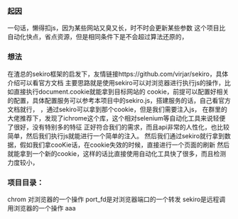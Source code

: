 ### 起因
一句话，懒得扣js，因为某些网站又臭又长，时不时会更新某些参数
这个项目比自动化快点，省点资源，但是相同条件下是不会超过算法还原的，
### 想法
在渣总的sekiro框架的启发下，友情链接https://github.com/virjar/sekiro，具体介绍可以看官方文档
主要思路就是使用sekiro可以对浏览器进行执行js的操作，比如直接执行document.cookie就能拿到目标网站的
cookie，前提可以配置好相关的配置，具体配置服务可以参考本项目中的sekiro.js，搭建服务的话，自己看官方文档就行，
，通过sekiro可以拿到那个cookie，但是我们需要注入js，
在群里的大佬推荐下，发现了ichrome这个库，这个相对selenium等自动化工具来说轻便了很好，没有特别多的特征
正好符合我们的需求，而且api非常的人性化，也比较简单，然后我们执行js就能进行一个简单的注入。
然后我们通过sekiro就行拿到数据，假如我们拿cooKie话，在cookie失效的时候，直接进行一个页面的刷新
然后就能拿到一个新的cookie，这样的话比直接使用自动化工具快了很多，而且检测力度较小，
### 项目目录：
chrom 对浏览器的一个操作
port_fd是对浏览器端口的一个转发
sekiro是远程调用浏览器的一个操作
aaa
